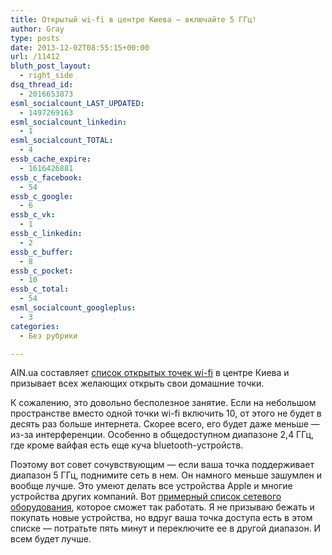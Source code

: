 ```yaml
---
title: Открытый wi-fi в центре Киева — включайте 5 ГГц!
author: Gray
type: posts
date: 2013-12-02T08:55:15+00:00
url: /11412
bluth_post_layout:
  - right_side
dsq_thread_id:
  - 2016653873
esml_socialcount_LAST_UPDATED:
  - 1497269163
esml_socialcount_linkedin:
  - 1
esml_socialcount_TOTAL:
  - 4
essb_cache_expire:
  - 1616426881
essb_c_facebook:
  - 54
essb_c_google:
  - 6
essb_c_vk:
  - 1
essb_c_linkedin:
  - 2
essb_c_buffer:
  - 8
essb_c_pocket:
  - 10
essb_c_total:
  - 54
esml_socialcount_googleplus:
  - 3
categories:
  - Без рубрики

---
```








AIN.ua составляет <a href="http://ain.ua/2013/12/02/504165" target="_blank">список открытых точек wi-fi</a> в центре Киева и призывает всех желающих открыть свои домашние точки.

К сожалению, это довольно бесполезное занятие. Если на небольшом пространстве вместо одной точки wi-fi включить 10, от этого не будет в десять раз больше интернета. Скорее всего, его будет даже меньше — из-за интерференции. Особенно в общедоступном диапазоне 2,4 ГГц, где кроме вайфая есть еще куча bluetooth-устройств.

Поэтому вот совет сочувствующим — если ваша точка поддерживает диапазон 5 ГГц, поднимите сеть в нем. Он намного меньше зашумлен и вообще лучше. Это умеют делать все устройства Apple и многие устройства других компаний. Вот <a href="http://market.yandex.ua/guru.xml?CMD=-RR=9,0,0,0-PF=2141007006~EQ~sel~x57412316-VIS=70-CAT_ID=651524-EXC=1-PG=10&hid=723087" target="_blank">примерный список сетевого оборудования</a>, которое сможет так работать. Я не призываю бежать и покупать новые устройства, но вдруг ваша точка доступа есть в этом списке — потратьте пять минут и переключите ее в другой диапазон. И всем будет лучше.